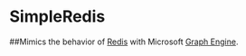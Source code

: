 # SimpleRedis
##Mimics the behavior of [Redis](http://redis.io/) with Microsoft [Graph Engine](http://www.graphengine.io/).
